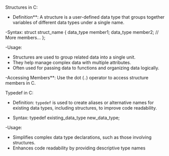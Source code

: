 Structures in C:

- Definition**: A structure is a user-defined data type that groups together variables of different data types under a single name.

-Syntax:
  struct struct_name {
      data_type member1;
      data_type member2;
      // More members...
  };
  

-Usage:
  - Structures are used to group related data into a single unit.
  - They help manage complex data with multiple attributes.
  - Often used for passing data to functions and organizing data logically.

-Accessing Members**: Use the dot (`.`) operator to access structure members in C.

Typedef in C:

- Definition: `typedef` is used to create aliases or alternative names for existing data types, including structures, to improve code readability.

- Syntax:
  typedef existing_data_type new_data_type;


-Usage:
  - Simplifies complex data type declarations, such as those involving structures.
  - Enhances code readability by providing descriptive type names
